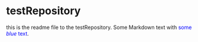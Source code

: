 # testRepository

this is the readme file to the testRepository.
Some Markdown text with <span style="color:blue">some *blue* text</span>.
